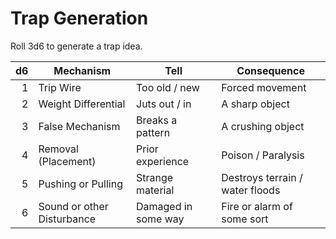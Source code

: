 # Trap Generation

Roll 3d6 to generate a trap idea.

|  d6 | Mechanism                  | Tell                | Consequence                     |
| --: | -------------------------- | ------------------- | ------------------------------- |
|   1 | Trip Wire                  | Too old / new       | Forced movement                 |
|   2 | Weight Differential        | Juts out / in       | A sharp object                  |
|   3 | False Mechanism            | Breaks a pattern    | A crushing object               |
|   4 | Removal (Placement)        | Prior experience    | Poison / Paralysis              |
|   5 | Pushing or Pulling         | Strange material    | Destroys terrain / water floods |
|   6 | Sound or other Disturbance | Damaged in some way | Fire or alarm of some sort      |
